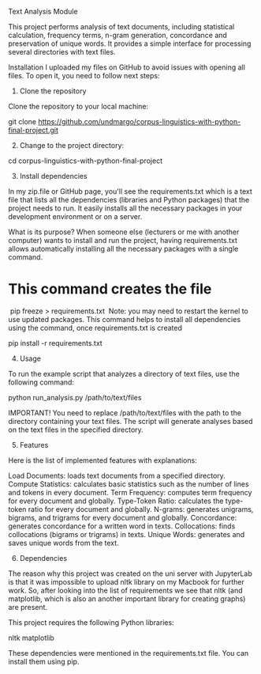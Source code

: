 Text Analysis Module

This project performs analysis of text documents, including statistical calculation, frequency terms, n-gram generation, concordance and preservation of unique words. It provides a simple interface for processing several directories with text files.

Installation I uploaded my files on GitHub to avoid issues with opening all files. To open it, you need to follow next steps:

1. Clone the repository

Clone the repository to your local machine:

git clone https://github.com/undmargo/corpus-linguistics-with-python-final-project.git

2. Change to the project directory:

cd corpus-linguistics-with-python-final-project

3. Install dependencies

In my zip.file or GitHub page, you'll see the requirements.txt which is a text file that lists all the dependencies (libraries and Python packages) that the project needs to run. It easily installs all the necessary packages in your development environment or on a server.

What is its purpose? When someone else (lecturers or me with another computer) wants to install and run the project, having requirements.txt allows automatically installing all the necessary packages with a single command.


# This command creates the file
​
pip freeze > requirements.txt
​
Note: you may need to restart the kernel to use updated packages.
This command helps to install all dependencies using the command, once requirements.txt is created

pip install -r requirements.txt

4. Usage

To run the example script that analyzes a directory of text files, use the following command:

python run_analysis.py /path/to/text/files

IMPORTANT! You need to replace /path/to/text/files with the path to the directory containing your text files. The script will generate analyses based on the text files in the specified directory.

5. Features

Here is the list of implemented features with explanations:

Load Documents: loads text documents from a specified directory. Compute Statistics: calculates basic statistics such as the number of lines and tokens in every document. Term Frequency: computes term frequency for every document and globally. Type-Token Ratio: calculates the type-token ratio for every document and globally. N-grams: generates unigrams, bigrams, and trigrams for every document and globally. Concordance: generates concordance for a written word in texts. Collocations: finds collocations (bigrams or trigrams) in texts. Unique Words: generates and saves unique words from the text.

6. Dependencies

The reason why this project was created on the uni server with JupyterLab is that it was impossible to upload nltk library on my Macbook for further work. So, after looking into the list of requirements we see that nltk (and matplotlib, which is also an another important library for creating graphs) are present.

This project requires the following Python libraries:

nltk matplotlib

These dependencies were mentioned in the requirements.txt file. You can install them using pip.
